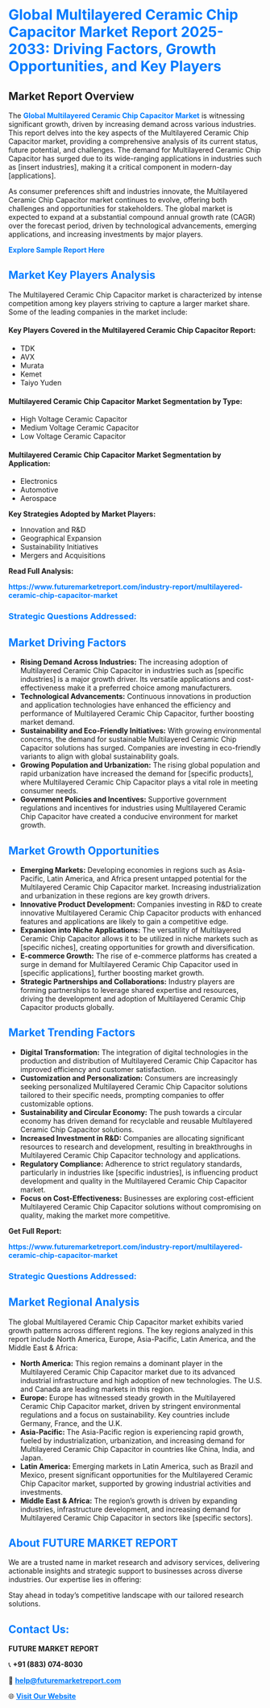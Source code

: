 <h1 style="color: #007BFF;">Global Multilayered Ceramic Chip Capacitor Market Report 2025-2033: Driving Factors, Growth Opportunities, and Key Players</h1>

<section id="overview">
<h2>Market Report Overview</h2>
<p>The <a href="https://www.futuremarketreport.com/industry-report/multilayered-ceramic-chip-capacitor-market" style="color: #007BFF; text-decoration: none;"><strong>Global Multilayered Ceramic Chip Capacitor Market</strong></a> is witnessing significant growth, driven by increasing demand across various industries. This report delves into the key aspects of the Multilayered Ceramic Chip Capacitor market, providing a comprehensive analysis of its current status, future potential, and challenges. The demand for Multilayered Ceramic Chip Capacitor has surged due to its wide-ranging applications in industries such as [insert industries], making it a critical component in modern-day [applications].</p>
<p>As consumer preferences shift and industries innovate, the Multilayered Ceramic Chip Capacitor market continues to evolve, offering both challenges and opportunities for stakeholders. The global market is expected to expand at a substantial compound annual growth rate (CAGR) over the forecast period, driven by technological advancements, emerging applications, and increasing investments by major players.</p>
</section>

<section id="overview">
<p><a href="https://www.futuremarketreport.com/request-sample/reportId=82941" style="color: #007BFF; text-decoration: none;"><strong>Explore Sample Report Here</strong></a></p>
</section>

<section id="key-players">
<h2 style="color: #007BFF;">Market Key Players Analysis</h2>
<p>The Multilayered Ceramic Chip Capacitor market is characterized by intense competition among key players striving to capture a larger market share. Some of the leading companies in the market include:</p>
<h4>Key Players Covered in the Multilayered Ceramic Chip Capacitor Report:</h4>
<ul><li>TDK</li><li>AVX</li><li>Murata</li><li>Kemet</li><li>Taiyo Yuden</li></ul>
<h4>Multilayered Ceramic Chip Capacitor Market Segmentation by Type:</h4>
<ul><li>High Voltage Ceramic Capacitor</li><li>Medium Voltage Ceramic Capacitor</li><li>Low Voltage Ceramic Capacitor</li></ul>

<h4>Multilayered Ceramic Chip Capacitor Market Segmentation by Application:</h4>
<ul><li>Electronics</li><li>Automotive</li><li>Aerospace</li></ul>
<p><strong>Key Strategies Adopted by Market Players:</strong></p>
<ul>
<li>Innovation and R&D</li>
<li>Geographical Expansion</li>
<li>Sustainability Initiatives</li>
<li>Mergers and Acquisitions</li>
</ul>
</section>

<section>
<p><strong>Read Full Analysis: </strong></p><a href="https://www.futuremarketreport.com/industry-report/multilayered-ceramic-chip-capacitor-market" style="color: #007BFF; text-decoration: none;"><strong>https://www.futuremarketreport.com/industry-report/multilayered-ceramic-chip-capacitor-market</strong></a>
<h3 style="color: #007BFF;">Strategic Questions Addressed:</h3>
</section>

<section id="driving-factors">
<h2 style="color: #007BFF;">Market Driving Factors</h2>
<ul>
<li><strong>Rising Demand Across Industries:</strong> The increasing adoption of Multilayered Ceramic Chip Capacitor in industries such as [specific industries] is a major growth driver. Its versatile applications and cost-effectiveness make it a preferred choice among manufacturers.</li>
<li><strong>Technological Advancements:</strong> Continuous innovations in production and application technologies have enhanced the efficiency and performance of Multilayered Ceramic Chip Capacitor, further boosting market demand.</li>
<li><strong>Sustainability and Eco-Friendly Initiatives:</strong> With growing environmental concerns, the demand for sustainable Multilayered Ceramic Chip Capacitor solutions has surged. Companies are investing in eco-friendly variants to align with global sustainability goals.</li>
<li><strong>Growing Population and Urbanization:</strong> The rising global population and rapid urbanization have increased the demand for [specific products], where Multilayered Ceramic Chip Capacitor plays a vital role in meeting consumer needs.</li>
<li><strong>Government Policies and Incentives:</strong> Supportive government regulations and incentives for industries using Multilayered Ceramic Chip Capacitor have created a conducive environment for market growth.</li>
</ul>
</section>

<section id="growth-opportunities">
<h2 style="color: #007BFF;">Market Growth Opportunities</h2>
<ul>
<li><strong>Emerging Markets:</strong> Developing economies in regions such as Asia-Pacific, Latin America, and Africa present untapped potential for the Multilayered Ceramic Chip Capacitor market. Increasing industrialization and urbanization in these regions are key growth drivers.</li>
<li><strong>Innovative Product Development:</strong> Companies investing in R&D to create innovative Multilayered Ceramic Chip Capacitor products with enhanced features and applications are likely to gain a competitive edge.</li>
<li><strong>Expansion into Niche Applications:</strong> The versatility of Multilayered Ceramic Chip Capacitor allows it to be utilized in niche markets such as [specific niches], creating opportunities for growth and diversification.</li>
<li><strong>E-commerce Growth:</strong> The rise of e-commerce platforms has created a surge in demand for Multilayered Ceramic Chip Capacitor used in [specific applications], further boosting market growth.</li>
<li><strong>Strategic Partnerships and Collaborations:</strong> Industry players are forming partnerships to leverage shared expertise and resources, driving the development and adoption of Multilayered Ceramic Chip Capacitor products globally.</li>
</ul>
</section>

<section id="trending-factors">
<h2 style="color: #007BFF;">Market Trending Factors</h2>
<ul>
<li><strong>Digital Transformation:</strong> The integration of digital technologies in the production and distribution of Multilayered Ceramic Chip Capacitor has improved efficiency and customer satisfaction.</li>
<li><strong>Customization and Personalization:</strong> Consumers are increasingly seeking personalized Multilayered Ceramic Chip Capacitor solutions tailored to their specific needs, prompting companies to offer customizable options.</li>
<li><strong>Sustainability and Circular Economy:</strong> The push towards a circular economy has driven demand for recyclable and reusable Multilayered Ceramic Chip Capacitor solutions.</li>
<li><strong>Increased Investment in R&D:</strong> Companies are allocating significant resources to research and development, resulting in breakthroughs in Multilayered Ceramic Chip Capacitor technology and applications.</li>
<li><strong>Regulatory Compliance:</strong> Adherence to strict regulatory standards, particularly in industries like [specific industries], is influencing product development and quality in the Multilayered Ceramic Chip Capacitor market.</li>
<li><strong>Focus on Cost-Effectiveness:</strong> Businesses are exploring cost-efficient Multilayered Ceramic Chip Capacitor solutions without compromising on quality, making the market more competitive.</li>
</ul>
</section>

<section>
<p><strong>Get Full Report: </strong></p><a href="https://www.futuremarketreport.com/industry-report/multilayered-ceramic-chip-capacitor-market" style="color: #007BFF; text-decoration: none;"><strong>https://www.futuremarketreport.com/industry-report/multilayered-ceramic-chip-capacitor-market</strong></a>
<h3 style="color: #007BFF;">Strategic Questions Addressed:</h3>
</section>


<section id="regional-analysis">
<h2 style="color: #007BFF;">Market Regional Analysis</h2>
<p>The global Multilayered Ceramic Chip Capacitor market exhibits varied growth patterns across different regions. The key regions analyzed in this report include North America, Europe, Asia-Pacific, Latin America, and the Middle East & Africa:</p>
<ul>
<li><strong>North America:</strong> This region remains a dominant player in the Multilayered Ceramic Chip Capacitor market due to its advanced industrial infrastructure and high adoption of new technologies. The U.S. and Canada are leading markets in this region.</li>
<li><strong>Europe:</strong> Europe has witnessed steady growth in the Multilayered Ceramic Chip Capacitor market, driven by stringent environmental regulations and a focus on sustainability. Key countries include Germany, France, and the U.K.</li>
<li><strong>Asia-Pacific:</strong> The Asia-Pacific region is experiencing rapid growth, fueled by industrialization, urbanization, and increasing demand for Multilayered Ceramic Chip Capacitor in countries like China, India, and Japan.</li>
<li><strong>Latin America:</strong> Emerging markets in Latin America, such as Brazil and Mexico, present significant opportunities for the Multilayered Ceramic Chip Capacitor market, supported by growing industrial activities and investments.</li>
<li><strong>Middle East & Africa:</strong> The region’s growth is driven by expanding industries, infrastructure development, and increasing demand for Multilayered Ceramic Chip Capacitor in sectors like [specific sectors].</li>
</ul>
</section>

<footer>
<h2 style="color: #007BFF;">About FUTURE MARKET REPORT</h2>
<p>We are a trusted name in market research and advisory services, delivering actionable insights and strategic support to businesses across diverse industries. Our expertise lies in offering:</p>

<p>Stay ahead in today’s competitive landscape with our tailored research solutions.</p>

<h2 style="color: #007BFF;">Contact Us:</h2>
<p><strong>FUTURE MARKET REPORT</strong></p>
<p>📞 <strong>+91 (883) 074-8030</strong></p>
<p>📧 <strong><a href="mailto:help@futuremarketreport.com" style="color: #007BFF;">help@futuremarketreport.com</a></strong></p>
<p>🌐 <strong><a href="https://www.futuremarketreport.com/" style="color: #007BFF;">Visit Our Website</a></strong></p>
</footer>